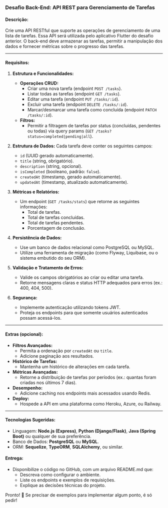 ### Desafio Back-End: **API REST para Gerenciamento de Tarefas**
#### Descrição:
Crie uma API RESTful que suporte as operações de gerenciamento de uma lista de tarefas. Essa API será utilizada pelo aplicativo Flutter do desafio anterior. O back-end deve armazenar as tarefas, permitir a manipulação dos dados e fornecer métricas sobre o progresso das tarefas.

---

#### Requisitos:

1. **Estrutura e Funcionalidades:**
   - **Operações CRUD:**
     - Criar uma nova tarefa (endpoint `POST /tasks`).
     - Listar todas as tarefas (endpoint `GET /tasks`).
     - Editar uma tarefa (endpoint `PUT /tasks/:id`).
     - Excluir uma tarefa (endpoint `DELETE /tasks/:id`).
     - Marcar/desmarcar uma tarefa como concluída (endpoint `PATCH /tasks/:id`).
   - **Filtros:**
     - Permitir a filtragem de tarefas por status (concluídas, pendentes ou todas) via query params (`GET /tasks?status=completed|pending|all`).

2. **Estrutura de Dados:**
   Cada tarefa deve conter os seguintes campos:
   - `id` (UUID gerado automaticamente).
   - `title` (string, obrigatório).
   - `description` (string, opcional).
   - `isCompleted` (booleano, padrão: `false`).
   - `createdAt` (timestamp, gerado automaticamente).
   - `updatedAt` (timestamp, atualizado automaticamente).

3. **Métricas e Relatórios:**
   - Um endpoint (`GET /tasks/stats`) que retorne as seguintes informações:
     - Total de tarefas.
     - Total de tarefas concluídas.
     - Total de tarefas pendentes.
     - Porcentagem de conclusão.

4. **Persistência de Dados:**
   - Use um banco de dados relacional como PostgreSQL ou MySQL.
   - Utilize uma ferramenta de migração (como Flyway, Liquibase, ou o sistema embutido do seu ORM).

5. **Validação e Tratamento de Erros:**
   - Valide os campos obrigatórios ao criar ou editar uma tarefa.
   - Retorne mensagens claras e status HTTP adequados para erros (ex.: 400, 404, 500).

6. **Segurança:**
   - Implemente autenticação utilizando tokens JWT.
   - Proteja os endpoints para que somente usuários autenticados possam acessá-los.

---

#### Extras (opcional):
- **Filtros Avançados:**
  - Permita a ordenação por `createdAt` ou `title`.
  - Adicione paginação aos resultados.
- **Histórico de Tarefas:**
  - Mantenha um histórico de alterações em cada tarefa.
- **Métricas Avançadas:**
  - Retorne a distribuição de tarefas por períodos (ex.: quantas foram criadas nos últimos 7 dias).
- **Desempenho:**
  - Adicione caching nos endpoints mais acessados usando Redis.
- **Deploy:**
  - Hospede a API em uma plataforma como Heroku, Azure, ou Railway.

---

#### Tecnologias Sugeridas:
- Linguagem: **Node.js (Express)**, **Python (Django/Flask)**, **Java (Spring Boot)** ou qualquer de sua preferência.
- Banco de Dados: **PostgreSQL** ou **MySQL**.
- ORM: **Sequelize**, **TypeORM**, **SQLAlchemy**, ou similar.

#### Entrega:
- Disponibilize o código no GitHub, com um arquivo README.md que:
  - Descreva como configurar o ambiente.
  - Liste os endpoints e exemplos de requisições.
  - Explique as decisões técnicas do projeto.

Pronto! 🚀 Se precisar de exemplos para implementar algum ponto, é só pedir!
